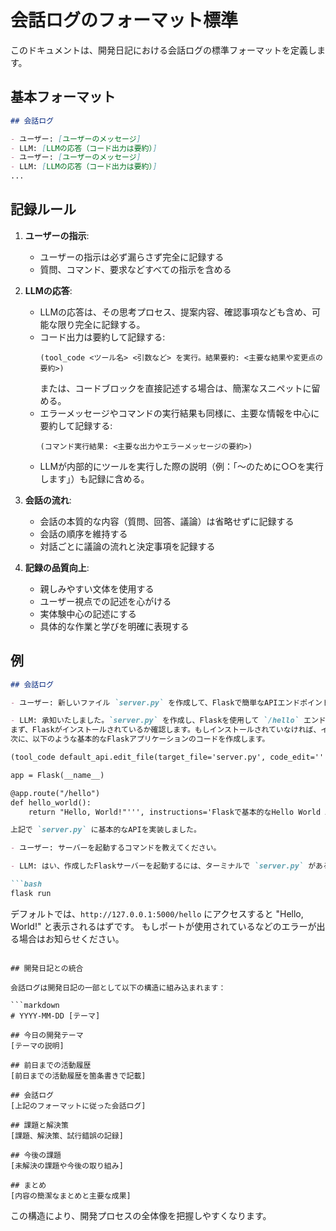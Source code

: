 # 会話ログのフォーマット標準

このドキュメントは、開発日記における会話ログの標準フォーマットを定義します。

## 基本フォーマット

```markdown
## 会話ログ

- ユーザー: [ユーザーのメッセージ]
- LLM: [LLMの応答（コード出力は要約）]
- ユーザー: [ユーザーのメッセージ]
- LLM: [LLMの応答（コード出力は要約）]
...
```

## 記録ルール

1. **ユーザーの指示**:
   - ユーザーの指示は必ず漏らさず完全に記録する
   - 質問、コマンド、要求などすべての指示を含める

2. **LLMの応答**:
   - LLMの応答は、その思考プロセス、提案内容、確認事項なども含め、可能な限り完全に記録する。
   - コード出力は要約して記録する:
     ```
     (tool_code <ツール名> <引数など> を実行。結果要約: <主要な結果や変更点の要約>)
     ```
     または、コードブロックを直接記述する場合は、簡潔なスニペットに留める。
   - エラーメッセージやコマンドの実行結果も同様に、主要な情報を中心に要約して記録する:
     ```
     (コマンド実行結果: <主要な出力やエラーメッセージの要約>)
     ```
   - LLMが内部的にツールを実行した際の説明（例：「〜のために○○を実行します」）も記録に含める。

3. **会話の流れ**:
   - 会話の本質的な内容（質問、回答、議論）は省略せずに記録する
   - 会話の順序を維持する
   - 対話ごとに議論の流れと決定事項を記録する

4. **記録の品質向上**:
   - 親しみやすい文体を使用する
   - ユーザー視点での記述を心がける
   - 実体験中心の記述にする
   - 具体的な作業と学びを明確に表現する

## 例

```markdown
## 会話ログ

- ユーザー: 新しいファイル `server.py` を作成して、Flaskで簡単なAPIエンドポイントを実装してください。`/hello` にアクセスすると "Hello, World!" と返すように。

- LLM: 承知いたしました。`server.py` を作成し、Flaskを使用して `/hello` エンドポイントを実装します。
まず、Flaskがインストールされているか確認します。もしインストールされていなければ、インストールを促します。
次に、以下のような基本的なFlaskアプリケーションのコードを作成します。

(tool_code default_api.edit_file(target_file='server.py', code_edit='''from flask import Flask

app = Flask(__name__)

@app.route("/hello")
def hello_world():
    return "Hello, World!"''', instructions='Flaskで基本的なHello World APIを作成します。') を実行。結果要約: `server.py` にFlaskアプリケーションを作成)

上記で `server.py` に基本的なAPIを実装しました。

- ユーザー: サーバーを起動するコマンドを教えてください。

- LLM: はい、作成したFlaskサーバーを起動するには、ターミナルで `server.py` があるディレクトリに移動し、以下のコマンドを実行してください:

```bash
flask run
```

デフォルトでは、`http://127.0.0.1:5000/hello` にアクセスすると "Hello, World!" と表示されるはずです。
もしポートが使用されているなどのエラーが出る場合はお知らせください。
```

## 開発日記との統合

会話ログは開発日記の一部として以下の構造に組み込まれます：

```markdown
# YYYY-MM-DD [テーマ]

## 今日の開発テーマ
[テーマの説明]

## 前日までの活動履歴
[前日までの活動履歴を箇条書きで記載]

## 会話ログ
[上記のフォーマットに従った会話ログ]

## 課題と解決策
[課題、解決策、試行錯誤の記録]

## 今後の課題
[未解決の課題や今後の取り組み]

## まとめ
[内容の簡潔なまとめと主要な成果]
```

この構造により、開発プロセスの全体像を把握しやすくなります。